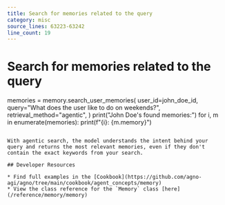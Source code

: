 ```yaml
---
title: Search for memories related to the query
category: misc
source_lines: 63223-63242
line_count: 19
---
```


# Search for memories related to the query
memories = memory.search_user_memories(
    user_id=john_doe_id,
    query="What does the user like to do on weekends?",
    retrieval_method="agentic",
)
print("John Doe's found memories:")
for i, m in enumerate(memories):
    print(f"{i}: {m.memory}")
```

With agentic search, the model understands the intent behind your query and returns the most relevant memories, even if they don't contain the exact keywords from your search.

## Developer Resources

* Find full examples in the [Cookbook](https://github.com/agno-agi/agno/tree/main/cookbook/agent_concepts/memory)
* View the class reference for the `Memory` class [here](/reference/memory/memory)


